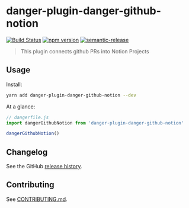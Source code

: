 # danger-plugin-danger-github-notion

[![Build Status](https://travis-ci.org/rafaelugolini/danger-plugin-danger-github-notion.svg?branch=master)](https://travis-ci.org/rafaelugolini/danger-plugin-danger-github-notion)
[![npm version](https://badge.fury.io/js/danger-plugin-danger-github-notion.svg)](https://badge.fury.io/js/danger-plugin-danger-github-notion)
[![semantic-release](https://img.shields.io/badge/%20%20%F0%9F%93%A6%F0%9F%9A%80-semantic--release-e10079.svg)](https://github.com/semantic-release/semantic-release)

> This plugin connects github PRs into Notion Projects

## Usage

Install:

```sh
yarn add danger-plugin-danger-github-notion --dev
```

At a glance:

```js
// dangerfile.js
import dangerGithubNotion from 'danger-plugin-danger-github-notion'

dangerGithubNotion()
```
## Changelog

See the GitHub [release history](https://github.com/rafaelugolini/danger-plugin-danger-github-notion/releases).

## Contributing

See [CONTRIBUTING.md](CONTRIBUTING.md).
